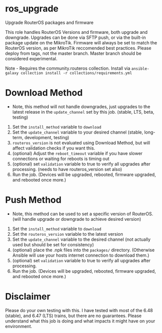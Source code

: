 # ros_upgrade

Upgrade RouterOS packages and firmware

This role handles RouterOS Versions and firmware, both upgrade and downgrade. Upgrades can be done via SFTP push, or via the built-in package update on the MikroTik. Firmware will always be set to match the RouterOS version, as per MikroTik reccomended best practices. Please deploy from tags, not the master branch. Master branch should be considered experimental.

Note - Requires the community.routeros collection. Install via `ansible-galaxy collection install -r collections/requirements.yml`

# Download Method
* Note, this method will not handle downgrades, just upgrades to the latest release in the `update_channel` set by this job. (stable, LTS, beta, testing)

1. Set the `install_method` variable to `download`
2. Set the `update_channel` variable to your desired channel (stable, long-term, development, testing)
3. `routeros_version` is not evaluated using Download Method, but will affect validation checks if you want this.
4. (optional) Adjust the `reboot_timeout` variable if you have slower connections or waiting for reboots is timing out
5. (optional) set `validation` variable to true to verify all upgrades after processing. (needs to have routeros_version set also)
6. Run the job. (Devices will be upgraded, rebooted, firmware upgraded, and rebooted once more.)

# Push Method
* Note, this method can be used to set a specific version of RouterOS. (will handle upgrade or downgrade to achieve desired version)

1. Set the `install_method` variable to `download`
2. Set the `routeros_version` variable to the latest version
3. Set the `update_channel` variable to the desired channel (not actually used but should be set for consistency)
4. (optional) place the .npk files into the `packages/` directory. (Otherwise Ansible will use your hosts internet connection to download them.)
5. (optional) set `validation` variable to true to verify all upgrades after processing.
6. Run the job. (Devices will be upgraded, rebooted, firmware upgraded, and rebooted once more.)


# Disclaimer

Please do your own testing with this. I have tested with most of the 6.48 (stable), and 6.47 (LTS) trains, but there are no guarantees. Please understand what this job is doing and what impacts it might have on your environment.
